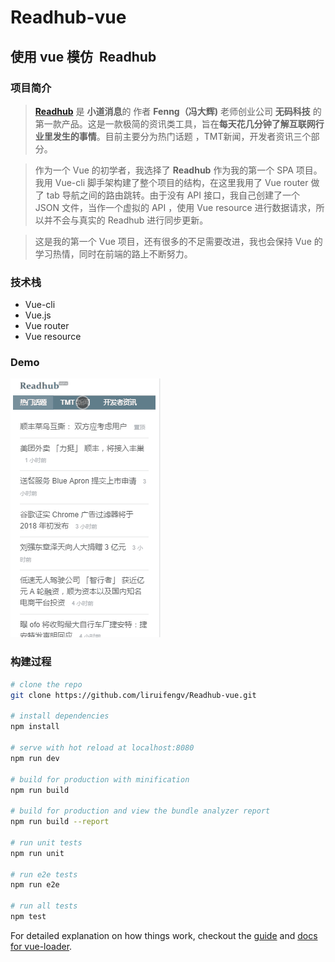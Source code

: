 # Readhub-vue
## 使用 vue 模仿  Readhub

### 项目简介
> **[Readhub](https://readhub.me/)** 是 **小道消息**的 作者 **Fenng（冯大辉)** 老师创业公司 **无码科技** 的第一款产品。这是一款极简的资讯类工具，旨在**每天花几分钟了解互联网行业里发生的事情**。目前主要分为热门话题 ，TMT新闻，开发者资讯三个部分。

> 作为一个 Vue 的初学者，我选择了 **Readhub** 作为我的第一个 SPA 项目。我用 Vue-cli 脚手架构建了整个项目的结构，在这里我用了 Vue router 做了 tab 导航之间的路由跳转。由于没有 API 接口，我自己创建了一个 JSON 文件，当作一个虚拟的 API ，使用 Vue resource 进行数据请求，所以并不会与真实的 Readhub 进行同步更新。

> 这是我的第一个 Vue 项目，还有很多的不足需要改进，我也会保持 Vue 的学习热情，同时在前端的路上不断努力。


### 技术栈
- Vue-cli
- Vue.js
- Vue router
- Vue resource

### Demo
![Demo](src/assets/Readhub.gif)

### 构建过程

``` bash
# clone the repo
git clone https://github.com/liruifengv/Readhub-vue.git

# install dependencies
npm install

# serve with hot reload at localhost:8080
npm run dev

# build for production with minification
npm run build

# build for production and view the bundle analyzer report
npm run build --report

# run unit tests
npm run unit

# run e2e tests
npm run e2e

# run all tests
npm test
```

For detailed explanation on how things work, checkout the [guide](http://vuejs-templates.github.io/webpack/) and [docs for vue-loader](http://vuejs.github.io/vue-loader).
